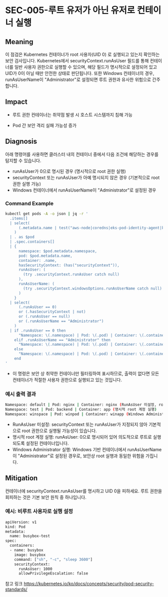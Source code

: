 # SEC-005-루트 유저가 아닌 유저로 컨테이너 실행

## **Meaning**
이 점검은 Kubernetes 컨테이너가 root 사용자(UID 0) 로 실행되고 있는지 확인하는 보안 검사입니다.
Kubernetes에서 securityContext.runAsUser 필드를 통해 컨테이너를 일반 사용자 권한으로 실행할 수 있으며, 해당 필드가 명시적으로 설정되어 있고 UID가 0이 아닐 때만 안전한 상태로 판단됩니다.
또한 Windows 컨테이너의 경우, runAsUserName이 "Administrator"로 설정되면 루트 권한과 유사한 위험으로 간주합니다.

## **Impact**
- 루트 권한 컨테이너는 취약점 발생 시 호스트 시스템까지 침해 가능

- Pod 간 보안 격리 실패 가능성 증가


## **Diagnosis**
아래 명령어를 사용하면 클러스터 내의 컨테이너 중에서 다음 조건에 해당하는 경우를 탐지할 수 있습니다.
- runAsUser가 0으로 명시된 경우 (명시적으로 root 권한 실행)
- securityContext 또는 runAsUser가 아예 명시되지 않은 경우 (기본적으로 root 권한 실행 가능)
- Windows 컨테이너에서 runAsUserName이 "Administrator"로 설정된 경우

### Command Example
```bash
kubectl get pods -A -o json | jq -r '
  .items[]
  | select(
      (.metadata.name | test("aws-node|coredns|eks-pod-identity-agent|kube-proxy") | not)
    )
  | . as $pod
  | .spec.containers[]
  | {
      namespace: $pod.metadata.namespace,
      pod: $pod.metadata.name,
      container: .name,
      hasSecurityContext: (has("securityContext")),
      runAsUser: (
        (try .securityContext.runAsUser catch null)
      ),
      runAsUserName: (
        (try .securityContext.windowsOptions.runAsUserName catch null)
      )
    }
  | select(
      (.runAsUser == 0)
      or (.hasSecurityContext | not)
      or (.runAsUser == null)
      or (.runAsUserName == "Administrator")
    )
  | if .runAsUser == 0 then
      "Namespace: \(.namespace) | Pod: \(.pod) | Container: \(.container) (명시적 root 계정 실행)"
    elif .runAsUserName == "Administrator" then
      "Namespace: \(.namespace) | Pod: \(.pod) | Container: \(.container) (Windows Administrator 실행)"
    else
      "Namespace: \(.namespace) | Pod: \(.pod) | Container: \(.container) (RunAsUser 미설정, root로 실행 가능성 존재)"
    end
'
```

- 이 명령은 보안 상 취약한 컨테이너만 필터링하여 표시하므로, 출력이 없다면 모든 컨테이너가 적절한 사용자 권한으로 실행되고 있는 것입니다.

### 예시 출력 결과
```bash
Namespace: default | Pod: nginx | Container: nginx (RunAsUser 미설정, root로 실행 가능성 존재)
Namespace: test | Pod: backend | Container: app (명시적 root 계정 실행)
Namespace: winspace | Pod: winpod | Container: winapp (Windows Administrator 실행)
```
- RunAsUser 미설정: securityContext 또는 runAsUser가 지정되지 않아 기본적으로 root 권한으로 실행될 가능성이 있습니다.
- 명시적 root 계정 실행: runAsUser: 0으로 명시되어 있어 의도적으로 루트로 실행되도록 설정된 컨테이너입니다.
- Windows Administrator 실행: Windows 기반 컨테이너에서 runAsUserName이 "Administrator"로 설정된 경우로, 보안상 root 실행과 동일한 위험을 가집니다.

## **Mitigation**
컨테이너에 securityContext.runAsUser를 명시하고 UID 0을 피하세요. 루트 권한을 회피하는 것은 기본 보안 원칙 중 하나입니다.

### 예시: 비루트 사용자로 실행 설정
```bash
apiVersion: v1
kind: Pod
metadata:
  name: busybox-test
spec:
  containers:
  - name: busybox
    image: busybox
    command: ["sh", "-c", "sleep 3600"]
    securityContext:
      runAsUser: 1000
      allowPrivilegeEscalation: false
```
참고 링크
https://kubernetes.io/ko/docs/concepts/security/pod-security-standards/